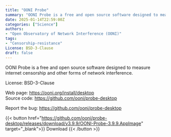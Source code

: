 ```yaml
---
title: "OONI Probe"
summary: "OONI Probe is a free and open source software designed to measure internet censorship and other forms of network interference."
date: 2025-01-14T22:59:00Z
categories: ["Science"]
authors:
- "Open Observatory of Network Interference (OONI)"
tags:
- "Censorship-resistance"
License: BSD-3-Clause
draft: false
---
```


OONI Probe is a free and open source software designed to measure internet censorship and other forms of network interference.

License: BSD-3-Clause

Web page: <https://ooni.org/install/desktop>  
Source code: <https://github.com/ooni/probe-desktop>

Report the bug: <https://github.com/ooni/probe-desktop>  

{{< button href="https://github.com/ooni/probe-desktop/releases/download/v3.9.9/OONI-Probe-3.9.9.AppImage" target="_blank">}}
Download
{{< /button >}}